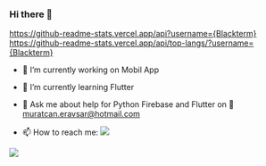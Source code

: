 ### Hi there 👋

https://github-readme-stats.vercel.app/api?username={Blackterm}
https://github-readme-stats.vercel.app/api/top-langs/?username={Blackterm}


- 🔭 I’m currently working on Mobil App
- 🌱 I’m currently learning Flutter
- 💬 Ask me about help for Python Firebase and Flutter on 📧 muratcan.eravsar@hotmail.com

- 📫 How to reach me: [![](https://img.shields.io/badge/LinkedIn-0077B5?style=for-the-badge&logo=linkedin&logoColor=white)](https://www.linkedin.com/in/murat-can-erav%C5%9Far-274428191/)

[![](https://img.shields.io/badge/-Instagram-C13584?style=flat-quare&labelColor=C13584&logo=instagram&logoColor=white&link=link)](https://www.instagram.com/muratcan.eravsar)


